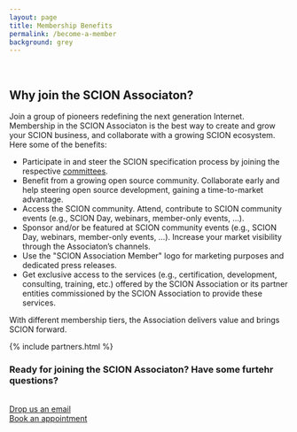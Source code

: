 ```yaml
---
layout: page
title: Membership Benefits
permalink: /become-a-member
background: grey
---
```

<br>

## Why join the SCION Associaton?
 
 Join a group of pioneers redefining the next generation Internet. Membership in the SCION Associaton is the best way to create and grow your SCION business, and collaborate with a growing SCION ecosystem. Here some of the benefits:

* Participate in and steer the SCION specification process by joining the respective [committees](\standardization).
* Benefit from a growing open source community. Collaborate early and help steering open source development, gaining a time-to-market advantage.
* Access the SCION community. Attend, contribute to SCION community events (e.g., SCION Day, webinars, member-only events, …).
* Sponsor and/or be featured at SCION community events (e.g., SCION Day, webinars, member-only events, …). Increase your market visibility through the Associaton’s channels.
* Use the "SCION Association Member" logo for marketing purposes and dedicated press releases.
* Get exclusive access to the services (e.g., certification, development, consulting, training, etc.) offered by the SCION Association or its partner entities commissioned by the SCION Association to provide these services.

With different membership tiers, the Association delivers value and brings SCION forward. 

{% include partners.html %}

### Ready for joining the SCION Associaton? Have some furtehr questions?
<br>


<div class="row">
    <div class="col text-center">
        <a class="btn btn-primary btn-xl" href="mailto:info@scon.org?subject=SCION Associaton membership!&body=I am interested in joining the SCION Associaton.">Drop us an email</a>
    </div>
    <div class="col text-center">
        <a class="btn btn-primary btn-xl" href="https://calendar.app.google/AHSR2QGbzQLnL4Vz5"  target="_blank"> Book an appointment</a>
    </div>
</div>
